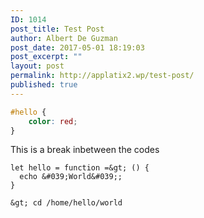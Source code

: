 ```yaml
---
ID: 1014
post_title: Test Post
author: Albert De Guzman
post_date: 2017-05-01 18:19:03
post_excerpt: ""
layout: post
permalink: http://applatix2.wp/test-post/
published: true
---
```

~~~~css
#hello {
    color: red;
}
~~~~

This is a break inbetween the codes

```
let hello = function =&gt; () {
  echo &#039;World&#039;;
}
```



```
&gt; cd /home/hello/world
```